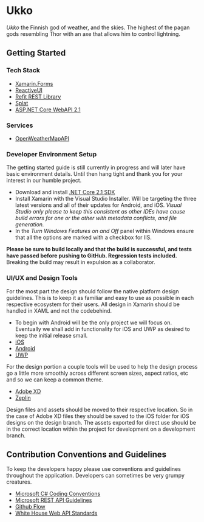 # Ukko

*Ukko* the Finnish god of weather, and the skies. The highest of the pagan gods resembling Thor with an axe that allows him to control lightning.

## Getting Started

### Tech Stack

* [Xamarin.Forms](https://github.com/xamarin/Xamarin.Forms)
* [ReactiveUI](https://github.com/reactiveui/ReactiveUI)
* [Refit REST Library](https://github.com/reactiveui/refit)
* [Splat](https://github.com/reactiveui/splat)
* [ASP.NET Core WebAPI 2.1](https://github.com/aspnet/Home)

### Services

* [OpenWeatherMapAPI](https://openweathermap.org/api)

### Developer Environment Setup

The getting started guide is still currently in progress and will later have basic environment details. Until then hang tight and thank you for your interest in our humble project.

* Download and install [.NET Core 2.1 SDK](https://www.microsoft.com/net/download)
* Install Xamarin with the Visual Studio Installer. Will be targeting the three latest versions and all of their updates for Android, and iOS. *Visual Studio only please to keep this consistent as other IDEs have cause build errors for one or the other with metadata conflicts, and file generation.*
* In the *Turn Windows Features on and Off* panel within Windows ensure that all the options are marked with a checkbox for IIS.

**Please be sure to build locally and that the build is successful, and tests have passed before pushing to GitHub. Regression tests included.** Breaking the build may result in expulsion as a collaborator.

### UI/UX and Design Tools

For the most part the design should follow the native platform design guidelines. This is to keep it as familiar and easy to use as possible in each respective ecosystem for their users. All design in Xamarin should be handled in XAML and not the codebehind.

* To begin with Android will be the only project we will focus on. Eventually we shall add in functionality for iOS and UWP as desired to keep the initial release small.
* [iOS](https://developer.apple.com/design/human-interface-guidelines/ios/overview/themes/)
* [Android](https://material.io/design/)
* [UWP](https://developer.microsoft.com/en-us/windows/apps/design)

For the design portion a couple tools will be used to help the design process go a little more smoothly across different screen sizes, aspect ratios, etc and so we can keep a common theme. 

* [Adobe XD](https://www.adobe.com/products/xd.html)
* [Zeplin](https://zeplin.io/)

Design files and assets should be moved to their respective location. So in the case of Adobe XD files they should be saved to the iOS folder for iOS designs on the design branch. The assets exported for direct use should be in the correct location within the project for development on a development branch.

## Contribution Conventions and Guidelines

To keep the developers happy please use conventions and guidelines throughout the application. Developers can sometimes be very grumpy creatures.

* [Microsoft C# Coding Conventions](https://docs.microsoft.com/en-us/dotnet/csharp/programming-guide/inside-a-program/coding-conventions)
* [Microsoft REST API Guidelines](https://github.com/Microsoft/api-guidelines/blob/vNext/CONTRIBUTING.md)
* [Github Flow](https://guides.github.com/introduction/flow/)
* [White House Web API Standards](https://github.com/WhiteHouse/api-standards/blob/master/README.md)
